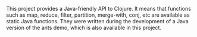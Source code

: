 This project provides a Java-friendly API to Clojure. It means that functions such as map, reduce, filter, partition, merge-with, conj, etc are available as static Java functions. They were written during the development of a Java version of the ants demo, which is also available in this project.